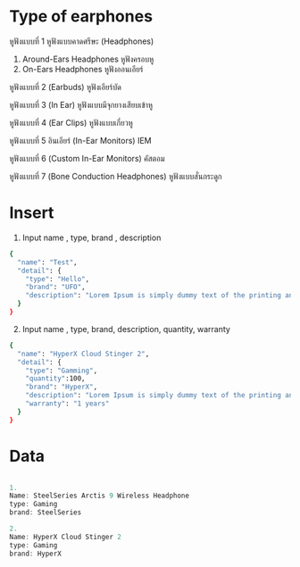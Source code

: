 # **Type of earphones**


หูฟังแบบที่ 1 หูฟังแบบคาดศรีษะ (Headphones)
1. Around-Ears Headphones หูฟังครอบหู
2. On-Ears Headphones หูฟังออนเอียร์

หูฟังแบบที่ 2 (Earbuds) หูฟังเอียร์บัด

หูฟังแบบที่ 3 (In Ear) หูฟังแบบมีจุกยางเสียบเข้าหู

หูฟังแบบที่ 4 (Ear Clips) หูฟังแบบเกี่ยวหู

หูฟังแบบที่ 5 อินเอียร์ (In-Ear Monitors) IEM

หูฟังแบบที่ 6 (Custom In-Ear Monitors) คัสตอม

หูฟังแบบที่ 7 (Bone Conduction Headphones) หูฟังแบบสั่นกระดูก



# Insert

1. Input name , type, brand , description
```bash
{
  "name": "Test",
  "detail": {
    "type": "Hello",
    "brand": "UFO",
    "description": "Lorem Ipsum is simply dummy text of the printing and typesetting industry. Lorem Ipsum has been the industry's standard dummy text ever since the 1500s, when an unknown printer took a galley of type and scrambled it to make a type specimen book. It has survived not only five centuries, but also the leap into electronic typesetting, remaining essentially unchanged. It was popularised in the 1960s with the release of Letraset sheets containing Lorem Ipsum passages, and more recently with desktop publishing software like Aldus PageMaker including versions of Lorem Ipsum."
  }
}
```
2. Input name , type, brand, description, quantity, warranty 
```bash
{
  "name": "HyperX Cloud Stinger 2",
  "detail": {
    "type": "Gamming",
    "quantity":100,
    "brand": "HyperX",
    "description": "Lorem Ipsum is simply dummy text of the printing and typesetting industry. Lorem Ipsum has been the industry's standard dummy text ever since the 1500s, when an unknown printer took a galley of type and scrambled it to make a type specimen book. It has survived not only five centuries, but also the leap into electronic typesetting, remaining essentially unchanged. It was popularised in the 1960s with the release of Letraset sheets containing Lorem Ipsum passages, and more recently with desktop publishing software like Aldus PageMaker including versions of Lorem Ipsum.",
    "warranty": "1 years"
  }
}
```

# Data
```javascript

1.
Name: SteelSeries Arctis 9 Wireless Headphone
type: Gaming
brand: SteelSeries

2.
Name: HyperX Cloud Stinger 2
type: Gaming
brand: HyperX 

```